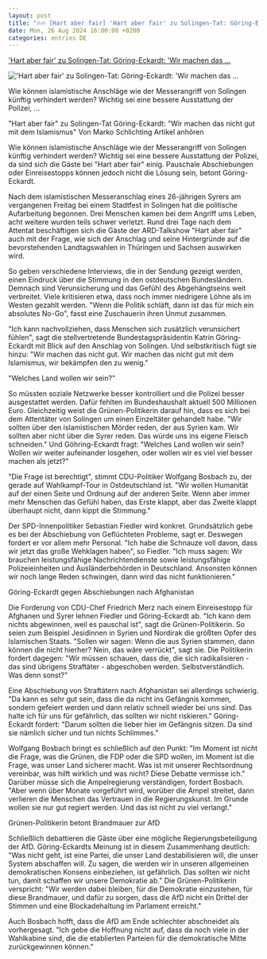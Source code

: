 ```yaml
---
layout: post
title: "🔥🔥 [Hart aber fair] 'Hart aber fair' zu Solingen-Tat: Göring-Eckardt: 'Wir machen das ..."
date: Mon, 26 Aug 2024 16:00:00 +0200
categories: entries DE
---
```

['Hart aber fair' zu Solingen-Tat: Göring-Eckardt: 'Wir machen das ...](https://www.n-tv.de/politik/Goering-Eckardt-Wir-machen-das-nicht-gut-mit-dem-Islamismus-article25183638.html)

!['Hart aber fair' zu Solingen-Tat: Göring-Eckardt: 'Wir machen das ...](https://bilder2.n-tv.de/img/incoming/crop25183649/8491321474-cImg_16_9-w1200/HAF-26082024-1.jpg)

Wie können islamistische Anschläge wie der Messerangriff von Solingen künftig verhindert werden? Wichtig sei eine bessere Ausstattung der Polizei, ...

"Hart aber fair" zu Solingen-Tat Göring-Eckardt: "Wir machen das nicht gut mit dem Islamismus" Von Marko Schlichting Artikel anhören

Wie können islamistische Anschläge wie der Messerangriff von Solingen künftig verhindert werden? Wichtig sei eine bessere Ausstattung der Polizei, da sind sich die Gäste bei "Hart aber fair" einig. Pauschale Abschiebungen oder Einreisestopps können jedoch nicht die Lösung sein, betont Göring-Eckardt.

Nach dem islamistischen Messeranschlag eines 26-jährigen Syrers am vergangenen Freitag bei einem Stadtfest in Solingen hat die politische Aufarbeitung begonnen. Drei Menschen kamen bei dem Angriff ums Leben, acht weitere wurden teils schwer verletzt. Rund drei Tage nach dem Attentat beschäftigen sich die Gäste der ARD-Talkshow "Hart aber fair" auch mit der Frage, wie sich der Anschlag und seine Hintergründe auf die bevorstehenden Landtagswahlen in Thüringen und Sachsen auswirken wird.

So geben verschiedene Interviews, die in der Sendung gezeigt werden, einen Eindruck über die Stimmung in den ostdeutschen Bundesländern. Demnach sind Verunsicherung und das Gefühl des Abgehängtseins weit verbreitet. Viele kritisieren etwa, dass noch immer niedrigere Löhne als im Westen gezahlt werden. "Wenn die Politik schläft, dann ist das für mich ein absolutes No-Go", fasst eine Zuschauerin ihren Unmut zusammen.

"Ich kann nachvollziehen, dass Menschen sich zusätzlich verunsichert fühlen", sagt die stellvertretende Bundestagspräsidentin Katrin Göring-Eckardt mit Blick auf den Anschlag von Solingen. Und selbstkritisch fügt sie hinzu: "Wir machen das nicht gut. Wir machen das nicht gut mit dem Islamismus, wir bekämpfen den zu wenig."

"Welches Land wollen wir sein?"

So müssten soziale Netzwerke besser kontrolliert und die Polizei besser ausgestattet werden. Dafür fehlten im Bundeshaushalt aktuell 500 Millionen Euro. Gleichzeitig weist die Grünen-Politikerin darauf hin, dass es sich bei dem Attentäter von Solingen um einen Einzeltäter gehandelt habe. "Wir sollten über den islamistischen Mörder reden, der aus Syrien kam. Wir sollten aber nicht über die Syrer reden. Das würde uns ins eigene Fleisch schneiden." Und Göhring-Eckardt fragt: "Welches Land wollen wir sein? Wollen wir weiter aufeinander losgehen, oder wollen wir es viel viel besser machen als jetzt?"

"Die Frage ist berechtigt", stimmt CDU-Politiker Wolfgang Bosbach zu, der gerade auf Wahlkampf-Tour in Ostdeutschland ist. "Wir wollen Humanität auf der einen Seite und Ordnung auf der anderen Seite. Wenn aber immer mehr Menschen das Gefühl haben, das Erste klappt, aber das Zweite klappt überhaupt nicht, dann kippt die Stimmung."

Der SPD-Innenpolitiker Sebastian Fiedler wird konkret. Grundsätzlich gebe es bei der Abschiebung von Geflüchteten Probleme, sagt er. Deswegen fordert er vor allem mehr Personal. "Ich habe die Schnauze voll davon, dass wir jetzt das große Wehklagen haben", so Fiedler. "Ich muss sagen: Wir brauchen leistungsfähige Nachrichtendienste sowie leistungsfähige Polizeieinheiten und Ausländerbehörden in Deutschland. Ansonsten können wir noch lange Reden schwingen, dann wird das nicht funktionieren."

Göring-Eckardt gegen Abschiebungen nach Afghanistan

Die Forderung von CDU-Chef Friedrich Merz nach einem Einreisestopp für Afghanen und Syrer lehnen Fiedler und Göring-Eckardt ab. "Ich kann dem nichts abgewinnen, weil es pauschal ist", sagt die Grünen-Politikerin. So seien zum Beispiel Jesidinnen in Syrien und Nordirak die größten Opfer des Islamischen Staats. "Sollen wir sagen: Wenn die aus Syrien stammen, dann können die nicht hierher? Nein, das wäre verrückt", sagt sie. Die Politikerin fordert dagegen: "Wir müssen schauen, dass die, die sich radikalisieren - das sind übrigens Straftäter - abgeschoben werden. Selbstverständlich. Was denn sonst?"

Eine Abschiebung von Straftätern nach Afghanistan sei allerdings schwierig. "Da kann es sehr gut sein, dass die da nicht ins Gefängnis kommen, sondern gefeiert werden und dann relativ schnell wieder bei uns sind. Das halte ich für uns für gefährlich, das sollten wir nicht riskieren." Göring-Eckardt fordert: "Darum sollten die lieber hier im Gefängnis sitzen. Da sind sie nämlich sicher und tun nichts Schlimmes."

Wolfgang Bosbach bringt es schließlich auf den Punkt: "Im Moment ist nicht die Frage, was die Grünen, die FDP oder die SPD wollen, im Moment ist die Frage, was unser Land sicherer macht. Was ist mit unserer Rechtsordnung vereinbar, was hilft wirklich und was nicht? Diese Debatte vermisse ich." Darüber müsse sich die Ampelregierung verständigen, fordert Bosbach. "Aber wenn über Monate vorgeführt wird, worüber die Ampel streitet, dann verlieren die Menschen das Vertrauen in die Regierungskunst. Im Grunde wollen sie nur gut regiert werden. Und das ist nicht zu viel verlangt."

Grünen-Politikerin betont Brandmauer zur AfD

Schließlich debattieren die Gäste über eine mögliche Regierungsbeteiligung der AfD. Göring-Eckardts Meinung ist in diesem Zusammenhang deutlich: "Was nicht geht, ist eine Partei, die unser Land destabilisieren will, die unser System abschaffen will. Zu sagen, die werden wir in unseren allgemeinen demokratischen Konsens einbeziehen, ist gefährlich. Das sollten wir nicht tun, damit schaffen wir unsere Demokratie ab." Die Grünen-Politikerin verspricht: "Wir werden dabei bleiben, für die Demokratie einzustehen, für diese Brandmauer, und dafür zu sorgen, dass die AfD nicht ein Drittel der Stimmen und eine Blockadehaltung im Parlament erreicht."

Auch Bosbach hofft, dass die AfD am Ende schlechter abschneidet als vorhergesagt. "Ich gebe die Hoffnung nicht auf, dass da noch viele in der Wahlkabine sind, die die etablierten Parteien für die demokratische Mitte zurückgewinnen können."

